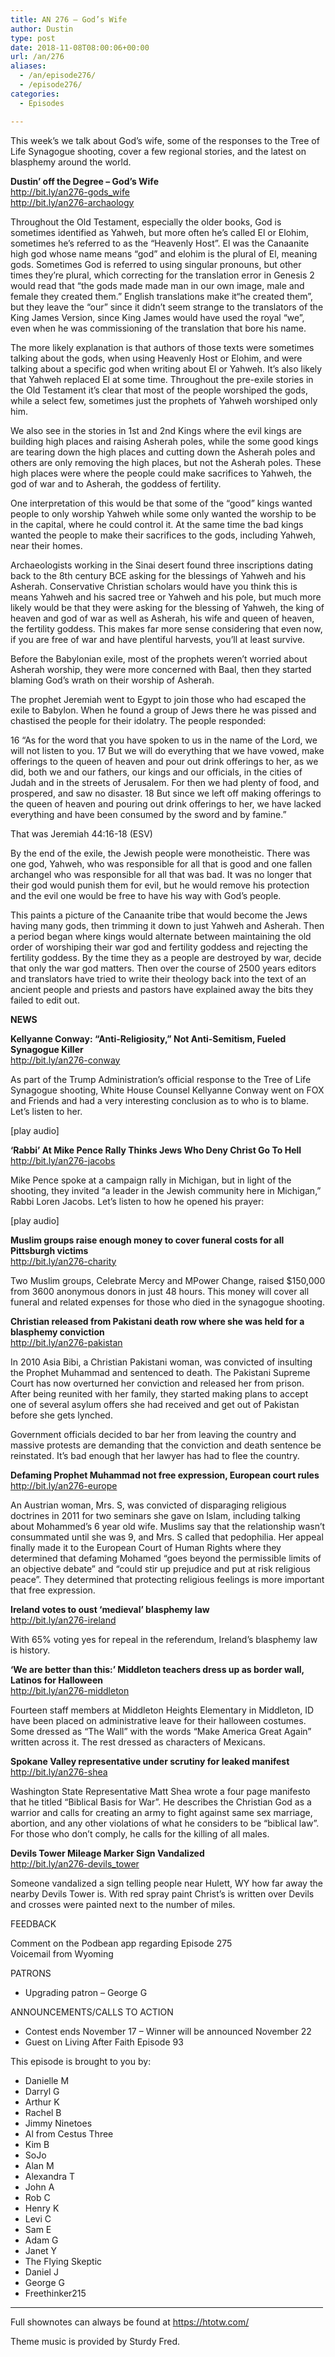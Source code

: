 ```yaml
---
title: AN 276 – God’s Wife
author: Dustin
type: post
date: 2018-11-08T08:00:06+00:00
url: /an/276
aliases:
  - /an/episode276/
  - /episode276/
categories:
  - Episodes

---
```

<div id="buzzsprout-player-10552833"></div><script src="https://www.buzzsprout.com/1983601/10552833-episode-276-god-s-wife.js?container_id=buzzsprout-player-10552833&player=small" type="text/javascript" charset="utf-8"></script>
  
This week’s we talk about God’s wife, some of the responses to the Tree of Life Synagogue shooting, cover a few regional stories, and the latest on blasphemy around the world.  
<!--more-->

**Dustin’ off the Degree &#8211; God’s Wife**  
<a href="http://bit.ly/an276-gods_wife" target="_blank" rel="noopener">http://bit.ly/an276-gods_wife</a>  
<a href="http://bit.ly/an276-archaology" target="_blank" rel="noopener">http://bit.ly/an276-archaology</a>

Throughout the Old Testament, especially the older books, God is sometimes identified as Yahweh, but more often he’s called El or Elohim, sometimes he’s referred to as the “Heavenly Host”. El was the Canaanite high god whose name means “god” and elohim is the plural of El, meaning gods. Sometimes God is referred to using singular pronouns, but other times they’re plural, which correcting for the translation error in Genesis 2 would read that “the gods made made man in our own image, male and female they created them.” English translations make it“he created them”, but they leave the “our” since it didn’t seem strange to the translators of the King James Version, since King James would have used the royal “we”, even when he was commissioning of the translation that bore his name.

The more likely explanation is that authors of those texts were sometimes talking about the gods, when using Heavenly Host or Elohim, and were talking about a specific god when writing about El or Yahweh. It’s also likely that Yahweh replaced El at some time. Throughout the pre-exile stories in the Old Testament it’s clear that most of the people worshiped the gods, while a select few, sometimes just the prophets of Yahweh worshiped only him.

We also see in the stories in 1st and 2nd Kings where the evil kings are building high places and raising Asherah poles, while the some good kings are tearing down the high places and cutting down the Asherah poles and others are only removing the high places, but not the Asherah poles. These high places were where the people could make sacrifices to Yahweh, the god of war and to Asherah, the goddess of fertility.

One interpretation of this would be that some of the “good” kings wanted people to only worship Yahweh while some only wanted the worship to be in the capital, where he could control it. At the same time the bad kings wanted the people to make their sacrifices to the gods, including Yahweh, near their homes.

Archaeologists working in the Sinai desert found three inscriptions dating back to the 8th century BCE asking for the blessings of Yahweh and his Asherah. Conservative Christian scholars would have you think this is means Yahweh and his sacred tree or Yahweh and his pole, but much more likely would be that they were asking for the blessing of Yahweh, the king of heaven and god of war as well as Asherah, his wife and queen of heaven, the fertility goddess. This makes far more sense considering that even now, if you are free of war and have plentiful harvests, you’ll at least survive.

Before the Babylonian exile, most of the prophets weren’t worried about Asherah worship, they were more concerned with Baal, then they started blaming God’s wrath on their worship of Asherah.

The prophet Jeremiah went to Egypt to join those who had escaped the exile to Babylon. When he found a group of Jews there he was pissed and chastised the people for their idolatry. The people responded:

16 “As for the word that you have spoken to us in the name of the Lord, we will not listen to you. 17 But we will do everything that we have vowed, make offerings to the queen of heaven and pour out drink offerings to her, as we did, both we and our fathers, our kings and our officials, in the cities of Judah and in the streets of Jerusalem. For then we had plenty of food, and prospered, and saw no disaster. 18 But since we left off making offerings to the queen of heaven and pouring out drink offerings to her, we have lacked everything and have been consumed by the sword and by famine.”

That was Jeremiah 44:16-18 (ESV)

By the end of the exile, the Jewish people were monotheistic. There was one god, Yahweh, who was responsible for all that is good and one fallen archangel who was responsible for all that was bad. It was no longer that their god would punish them for evil, but he would remove his protection and the evil one would be free to have his way with God’s people.

This paints a picture of the Canaanite tribe that would become the Jews having many gods, then trimming it down to just Yahweh and Asherah. Then a period began where kings would alternate between maintaining the old order of worshiping their war god and fertility goddess and rejecting the fertility goddess. By the time they as a people are destroyed by war, decide that only the war god matters. Then over the course of 2500 years editors and translators have tried to write their theology back into the text of an ancient people and priests and pastors have explained away the bits they failed to edit out.

**NEWS**

**Kellyanne Conway: “Anti-Religiosity,” Not Anti-Semitism, Fueled Synagogue Killer**  
<a href="http://bit.ly/an276-conway" target="_blank" rel="noopener">http://bit.ly/an276-conway</a>

As part of the Trump Administration’s official response to the Tree of Life Synagogue shooting, White House Counsel Kellyanne Conway went on FOX and Friends and had a very interesting conclusion as to who is to blame. Let’s listen to her.

[play audio]

**‘Rabbi’ At Mike Pence Rally Thinks Jews Who Deny Christ Go To Hell**  
<a href="http://bit.ly/an276-jacobs" target="_blank" rel="noopener">http://bit.ly/an276-jacobs</a>

Mike Pence spoke at a campaign rally in Michigan, but in light of the shooting, they invited “a leader in the Jewish community here in Michigan,” Rabbi Loren Jacobs. Let’s listen to how he opened his prayer:

[play audio]

**Muslim groups raise enough money to cover funeral costs for all Pittsburgh victims**  
<a href="http://bit.ly/an276-charity" target="_blank" rel="noopener">http://bit.ly/an276-charity</a>

Two Muslim groups, Celebrate Mercy and MPower Change, raised $150,000 from 3600 anonymous donors in just 48 hours. This money will cover all funeral and related expenses for those who died in the synagogue shooting.

**Christian released from Pakistani death row where she was held for a blasphemy conviction**  
<a href="http://bit.ly/an276-pakistan" target="_blank" rel="noopener">http://bit.ly/an276-pakistan</a>

In 2010 Asia Bibi, a Christian Pakistani woman, was convicted of insulting the Prophet Muhammad and sentenced to death. The Pakistani Supreme Court has now overturned her conviction and released her from prison. After being reunited with her family, they started making plans to accept one of several asylum offers she had received and get out of Pakistan before she gets lynched.

Government officials decided to bar her from leaving the country and massive protests are demanding that the conviction and death sentence be reinstated. It’s bad enough that her lawyer has had to flee the country.

**Defaming Prophet Muhammad not free expression, European court rules**  
<a href="http://bit.ly/an276-europe" target="_blank" rel="noopener">http://bit.ly/an276-europe</a>

An Austrian woman, Mrs. S, was convicted of disparaging religious doctrines in 2011 for two seminars she gave on Islam, including talking about Mohammed’s 6 year old wife. Muslims say that the relationship wasn’t consummated until she was 9, and Mrs. S called that pedophilia. Her appeal finally made it to the European Court of Human Rights where they determined that defaming Mohamed “goes beyond the permissible limits of an objective debate&#8221; and &#8220;could stir up prejudice and put at risk religious peace”. They determined that protecting religious feelings is more important that free expression.

**Ireland votes to oust ‘medieval’ blasphemy law**  
<a href="http://bit.ly/an276-ireland" target="_blank" rel="noopener">http://bit.ly/an276-ireland</a>

With 65% voting yes for repeal in the referendum, Ireland’s blasphemy law is history.

**&#8216;We are better than this:&#8217; Middleton teachers dress up as border wall, Latinos for Halloween**  
<a href="http://bit.ly/an276-middleton" target="_blank" rel="noopener">http://bit.ly/an276-middleton</a>

Fourteen staff members at Middleton Heights Elementary in Middleton, ID have been placed on administrative leave for their halloween costumes. Some dressed as “The Wall” with the words “Make America Great Again” written across it. The rest dressed as characters of Mexicans.

**Spokane Valley representative under scrutiny for leaked manifest**  
<a href="http://bit.ly/an276-shea" target="_blank" rel="noopener">http://bit.ly/an276-shea</a>

Washington State Representative Matt Shea wrote a four page manifesto that he titled “Biblical Basis for War”. He describes the Christian God as a warrior and calls for creating an army to fight against same sex marriage, abortion, and any other violations of what he considers to be “biblical law”. For those who don’t comply, he calls for the killing of all males.

**Devils Tower Mileage Marker Sign Vandalized**  
<a href="http://bit.ly/an276-devils_tower" target="_blank" rel="noopener">http://bit.ly/an276-devils_tower</a>

Someone vandalized a sign telling people near Hulett, WY how far away the nearby Devils Tower is. With red spray paint Christ’s is written over Devils and crosses were painted next to the number of miles.

FEEDBACK

Comment on the Podbean app regarding Episode 275  
Voicemail from Wyoming

PATRONS

* Upgrading patron &#8211; George G

ANNOUNCEMENTS/CALLS TO ACTION

* Contest ends November 17 &#8211; Winner will be announced November 22  
* Guest on Living After Faith Episode 93

This episode is brought to you by:

  * Danielle M
  * Darryl G
  * Arthur K
  * Rachel B
  * Jimmy Ninetoes
  * Al from Cestus Three
  * Kim B
  * SoJo
  * Alan M
  * Alexandra T
  * John A
  * Rob C
  * Henry K
  * Levi C
  * Sam E
  * Adam G
  * Janet Y
  * The Flying Skeptic
  * Daniel J
  * George G
  * Freethinker215

<hr width="500" />

Full shownotes can always be found at <https://htotw.com/>  

Theme music is provided by Sturdy Fred.